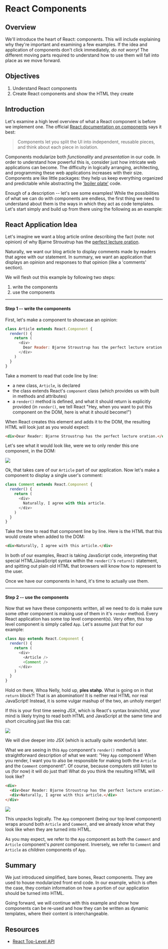 # React Components


## Overview

We'll introduce the heart of React: components. This will include explaining why
they're important and examining a few examples. If the idea and application of
components don't click immediately, _do not worry!_ The different moving parts
required to understand how to use them will fall into place as we move forward. 


## Objectives

1. Understand React components
2. Create React components and show the HTML they create


## Introduction

Let's examine a high level overview of what a React component is before we
implement one. The official [React documentation on components][react-component]
says it best:

>Components let you split the UI into independent, reusable pieces, and think
>about each piece in isolation.

Components modularize both _functionality_ and _presentation_ in our code. In
order to understand how powerful this is, consider just how intricate web
applications can become. The difficulty in logically arranging, architecting,
and programming these web applications increases with their size. Components are
like little packages: they help us keep everything organized and predictable
while abstracting the ['boiler plate'][boiler-plate] code. 

Enough of a description -- let's see some examples! While the possibilities of
what we can do with components are endless, the first thing we need to
understand about them is the ways in which they act as code templates. Let's
start simply and build up from there using the following as an example:


## React Application Idea

Let's imagine we want a blog article online describing the fact (note: not
opinion) of why Bjarne Stroustrup has the [perfect lecture
oration][bjarne-stroustrup]. 

Naturally, we want our blog article to display comments made by readers that
agree with our statement. In summary, we want an application that displays an
opinion and responses to that opinion (like a 'comments' section). 

We will flesh out this example by following two steps:

1. write the components
2. use the components

---

#### Step 1 -- write the components

First, let's make a component to showcase an opinion:

```javascript
class Article extends React.Component {
  render() {
    return (
      <div>
        Dear Reader: Bjarne Stroustrup has the perfect lecture oration.
      </div>
    )
  }
}
```

Take a moment to read that code line by line:
  - a new class, `Article`, is declared
  - the class extends React's `component` class (which provides us with built in methods and attributes)
  - a `render()` method is defined, and what it should return is explicitly provided (in `render()`, we tell React "Hey, when you want to put this component on the DOM, here is what it should become!")

When React creates this element and adds it to the DOM, the resulting HTML will
look just as you would expect:

```HTML
<div>Dear Reader: Bjarne Stroustrup has the perfect lecture oration.</div>
```

Let's see what it would look like, were we to only render this one component, in the DOM:

![](https://curriculum-content.s3.amazonaws.com/react/component-article-example.png)

Ok, that takes care of our `Article` part of our application. Now let's make a
component to display a single user's comment:

```javascript
class Comment extends React.Component {
  render() {
    return (
      <div>
        Naturally, I agree with this article.
      </div>
    )
  }
}
```

Take the time to read that component line by line. Here is the HTML that this 
would create when added to the DOM:

```HTML
<div>Naturally, I agree with this article.</div>
```

In both of our examples, React is taking JavaScript code, interpreting that
special HTML/JavaScript syntax within the `render()`'s `return()` statement, and
spitting out plain old HTML that browsers will know how to represent to the
user.

Once we have our components in hand, it's time to actually use them.


---

#### Step 2 -- use the components

Now that we have these components written, all we need to do is make sure some other component is making use of them in it's `render` method. Every React application has some top level component(s). Very often, this top level component is simply called `App`. Let's assume just that for our example:

```javascript
class App extends React.Component {
  render() {
    return (
      <div>
        <Article />
        <Comment />
      </div>
    )
  }
}
```

Hold on there, Whoa Nelly, hold up, **ples stahp**. What is going on in that `return` block?! That is an abomination! It is neither real HTML nor real JavaScript! Instead, it is some vulgar mashup of the two, an unholy merger! 

If this is your first time seeing JSX, which is React's syntax brainchild, your mind is likely trying to read both HTML and JavaScript at the same time and short circuiting just like this cat:

![](https://media2.giphy.com/media/vDurI6FYH7qi4/giphy.gif)

We will dive deeper into JSX (which is actually quite wonderful) later.

What we are seeing in this `App` component's `render()` method is a
straightforward description of what we want: "Hey `App` component! When you
render, I want you to also be responsible for making both the `Article` and the
`Comment` component!". Of course, because computers still listen to us (for now)
it will do just that! What do you think the resulting HTML will look like?

```HTML
<div>
  <div>Dear Reader: Bjarne Stroustrup has the perfect lecture oration.</div>
  <div>Naturally, I agree with this article.</div>
</div>
```

![](https://curriculum-content.s3.amazonaws.com/react/component-article-comment-example.png)

This unpacks logically. The `App` component (being our top level component) wraps around both `Article` and `Comment`, and we already know what they look like when they are turned into HTML. 

As you may expect, we refer to the `App` component as both the `Comment` and `Article` component's _parent_ component. Inversely, we refer to `Comment` and `Article` as _children_ components of `App`.


## Summary

We just introduced simplified, bare bones, React components. They are used to
house modularized front end code. In our example, which is often the case, they
contain information on how a portion of our application should be turned into
HTML. 

Going forward, we will continue with this example and show how components can be
re-used and how they can be written as dynamic templates, where their content is
interchangeable. 


## Resources
- [React Top-Level API](https://reactjs.org/docs/react-api.html)

[react-component]: https://reactjs.org/docs/components-and-props.html
[boiler-plate]: https://en.wikipedia.org/wiki/Boilerplate_code
[bjarne-stroustrup]: https://www.youtube.com/watch?v=JBjjnqG0BP8

